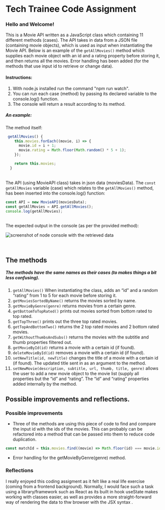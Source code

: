 # Tech Trainee Code Assignment

### Hello and Welcome!

This is a Movie API written as a JavaScript class which containing 11 different methods (cases). The API takes in data from a JSON file (containing movie objects), which is used as input when instantiating the Movie API. Below is an example of the `getAllMovies()` method which supplies each movie object with an id and a rating property before storing it, and then returns all the movies. Error handling has been added (for the methods that use input id to retrieve or change data).

#### Instructions: 

1) With node.js installed run the command "npm run watch". 
2) You can run each case (method) by passing its declared variable to the console.log() function. </br>
3) The console will return a result according to its method.</br>

##### An example: 
The method itself:</br>

```javascript
 getAllMovies() {
    this.movies.forEach((movie, i) => {
      movie.id = i + 1;
      movie.rating = Math.floor(Math.random() * 5 + 1);
    });

    return this.movies;
  }
``` 

</br>The API (using MovieAPI class) takes in json data (moviesData).  The `const getAllMovies` variable (case) which relates to the `getAllMovies()` method, has been inserted into the console.log() function:  </br>

```javascript
const API = new MovieAPI(moviesData);
const getAllMovies = API.getAllMovies();
console.log(getAllMovies);
```

</br>The expected output in the console (as per the provided method):</br>

![screenshot of node console with the retrieved data](https://cdn.glitch.global/8f88fd75-5f31-4389-9519-d822812032f3/Sk%C3%A4rmklipp.PNG?v=1652185141766)

</br>

## The methods 
##### The methods have the same names as their cases (to makes things a bit less confusing).

1. `getAllMovies()` When instantiating the class, adds an “id” and a random “rating” from 1 to 5 for each movie before storing it.
2. `getMoviesSortedByName()` returns the movies sorted by name.
3. `getMovieByGenre(genre)` returns movies from a certain genre.
4. `getBottomToTopRated()` prints out movies sorted from bottom rated to top rated.
5. `getTopThree()` prints out the three top rated movies.
6. `getTopAndBottomTwo()` returns the 2 top rated movies and 2 bottom rated movies.
7. `getWithoutThumbsAndSubs()` returns the movies with the subtitle and thumb properties filtered out.
8. `getMovieById(id)` returns a movie with a certain id (if found).
9. `deleteMovieById(id)` removes a movie with a certain id (if found).
10. `setNewTitle(id, newTitle)` changes the title of a movie with a certain id (if found). The updated title sent in as an argument to the method.
11. `setNewMovie(description, subtitle, url, thumb, title, genre)` allows the user to add a new movie object to the movie list (supply all properties but the “id” and “rating”. The “id” and “rating” properties added internally by the method.

## Possible improvements and reflections.

### Possible improvements

* Three of the methods are using this piece of code to find and compare the input id with the ids of the movies. This can probably can be refactored into a method that can be passed into them to reduce code duplication.
 ```javascript
const matchId = this.movies.find((movie) => Math.floor(id) === movie.id);
```
 
* Error handling for the getMovieByGenre(genre) method. 

### Reflections

I really enjoyed this coding assigment as it felt like a real life exercise (coming from a frontend background). Normally, I would face such a task using a library/framework such as React as its built in hook useState makes working with classes easier, as well as provides a more straight-forward way of rendering the data to thw browser with the JSX syntax .
